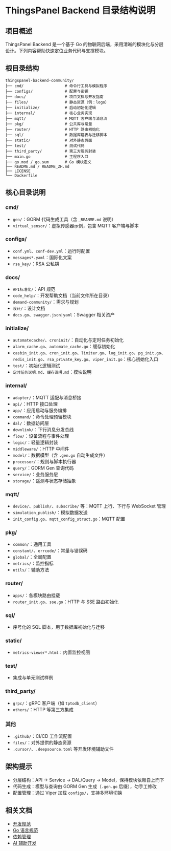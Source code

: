 # ThingsPanel Backend 目录结构说明

## 项目概述

ThingsPanel Backend 是一个基于 Go 的物联网后端，采用清晰的模块化与分层设计。下列内容帮助快速定位业务代码与支撑模块。

## 根目录结构

```text
thingspanel-backend-community/
├── cmd/                  # 命令行工具与模拟程序
├── configs/              # 配置与密钥
├── docs/                 # 项目文档与开发指南
├── files/                # 静态资源（例：logo）
├── initialize/           # 启动初始化逻辑
├── internal/             # 核心业务实现
├── mqtt/                 # MQTT 客户端与消息流
├── pkg/                  # 公共库与常量
├── router/               # HTTP 路由初始化
├── sql/                  # 数据库建表与迁移脚本
├── static/               # 对外静态页面
├── test/                 # 测试代码
├── third_party/          # 第三方服务封装
├── main.go               # 主程序入口
├── go.mod / go.sum       # Go 模块定义
├── README.md / README_ZH.md
├── LICENSE
└── Dockerfile
```

## 核心目录说明

### cmd/
- `gen/`：GORM 代码生成工具（含 `_REANME.md` 说明）
- `virtual_sensor/`：虚拟传感器示例，包含 MQTT 客户端与脚本

### configs/
- `conf.yml`、`conf-dev.yml`：运行时配置
- `messages*.yaml`：国际化文案
- `rsa_key/`：RSA 公私钥

### docs/
- `API标准化/`：API 规范
- `code_help/`：开发帮助文档（当前文件所在目录）
- `demand-community/`：需求与规划
- `设计/`：设计文档
- `docs.go`、`swagger.json|yaml`：Swagger 相关资产

### initialize/
- `automatecache/`、`croninit/`：自动化与定时任务初始化
- `alarm_cache.go`、`automate_cache.go`：缓存初始化
- `casbin_init.go`、`cron_init.go`、`limiter.go`、`log_init.go`、`pg_init.go`、`redis_init.go`、`rsa_private_key.go`、`viper_init.go`：核心初始化入口
- `test/`：初始化逻辑测试
- `定时任务说明.md`、`缓存说明.md`：模块说明

### internal/
- `adapter/`：MQTT 适配与消息桥接
- `api/`：HTTP 接口处理
- `app/`：应用启动与服务编排
- `command/`：命令处理预留模块
- `dal/`：数据访问层
- `downlink/`：下行消息分发总线
- `flow/`：设备流程与事件处理
- `logic/`：轻量逻辑封装
- `middleware/`：HTTP 中间件
- `model/`：数据模型（含 `.gen.go` 自动生成文件）
- `processor/`：规则与脚本执行器
- `query/`：GORM Gen 查询代码
- `service/`：业务服务层
- `storage/`：遥测与状态存储抽象

### mqtt/
- `device/`、`publish/`、`subscribe/` 等：MQTT 上行、下行与 WebSocket 管理
- `simulation_publish/`：模拟数据发送
- `init_config.go`、`mqtt_config_struct.go`：MQTT 配置

### pkg/
- `common/`：通用工具
- `constant/`、`errcode/`：常量与错误码
- `global/`：全局配置
- `metrics/`：监控指标
- `utils/`：辅助方法

### router/
- `apps/`：各模块路由挂载
- `router_init.go`、`sse.go`：HTTP 与 SSE 路由初始化

### sql/
- 序号化的 SQL 脚本，用于数据库初始化与迁移

### static/
- `metrics-viewer*.html`：内置监控视图

### test/
- 集成与单元测试样例

### third_party/
- `grpc/`：gRPC 客户端（如 `tptodb_client`）
- `others/`：HTTP 等第三方集成

### 其他
- `.github/`：CI/CD 工作流配置
- `files/`：对外提供的静态资源
- `.cursor/`、`.deepsource.toml` 等开发环境辅助文件

## 架构提示
- 分层结构：API → Service → DAL/Query → Model，保持模块依赖自上而下
- 代码生成：模型与查询由 GORM Gen 生成（`.gen.go` 后缀），勿手工修改
- 配置管理：通过 Viper 加载 `configs/`，支持多环境切换

## 相关文档
- [开发规范](./development_standards/)
- [Go 语言规范](./golang_standards.md)
- [依赖管理](./dependency_management.md)
- [AI 辅助开发](./AI_code.md)
